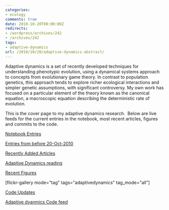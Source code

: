```yaml
---
categories:
- ecology
comments: true
date: 2010-10-20T00:00:00Z
redirects:
- /wordpress/archives/242
- /archives/242
tags:
- adaptive-dynamics
url: /2010/10/20/adaptive-dynamics-abstract/
---
```


Adaptive dynamics is a set of recently developed techniques for  understanding phenotypic evolution, using a dynamical systems approach  to concepts from evolutionary game theory. In contrast to population  genetics, this approach tends to explore richer ecological interactions  and simpler genetic assumptions, with significant controversy. My own  work has focused on a particular element of the theory known as the  canonical equation, a macroscopic equation describing the deterministic  rate of evolution.

This is the cover page to my adaptive dynamics  research.  Below are live  feeds for the current entries in the  notebook, most recent articles,  figures and commits to the code.


[Notebook Entries](http://www.carlboettiger.info/archives/category/adaptive-dynamics)


[Entries from before 20-Oct-2010](http://openwetware.org/wiki/Category:Adaptive_Dynamics)


[Recently Added Articles](http://www.mendeley.com/groups/529981/adaptive-dynamics/)


[Adaptive Dynamics reading](http://www.mendeley.com/groups/529981/adaptive-dynamics/feed/rss)


[Recent Figures](http://www.flickr.com/photos/cboettig/sets/72157624718737779/)


[flickr-gallery mode="tag" tags="adaptivedynamics" tag_mode="all"]


[Code Updates](https://github.com/cboettig/AdaptiveDynamics)


[Adaptive dyanmics Code feed](https://github.com/cboettig/AdaptiveDynamics/commits/master.atom)
